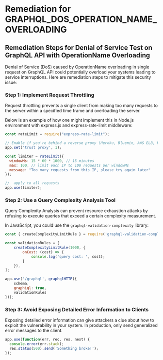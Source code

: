 # Remediation for GRAPHQL_DOS_OPERATION_NAME_OVERLOADING

## Remediation Steps for Denial of Service Test on GraphQL API with OperationName Overloading 

Denial of Service (DoS) caused by OperationName overloading in single request on GraphQL API could potentially overload your systems leading to service interruptions. Here are remediation steps to mitigate this security issue:

### Step 1: Implement Request Throttling 

Request throttling prevents a single client from making too many requests to the server within a specified time frame and overloading the server.

Below is an example of how one might implement this in Node.js environment with express.js and express-rate-limit middleware:

```javascript
const rateLimit = require("express-rate-limit");

// Enable if you're behind a reverse proxy (Heroku, Bluemix, AWS ELB, Nginx, etc)
app.set('trust proxy', 1);

const limiter = rateLimit({
  windowMs: 15 * 60 * 1000, // 15 minutes
  max: 100, // limit each IP to 100 requests per windowMs
  message: "Too many requests from this IP, please try again later"
});

//  apply to all requests
app.use(limiter);
```

### Step 2: Use a Query Complexity Analysis Tool

Query Complexity Analysis can prevent resource exhaustion attacks by refusing to execute queries that exceed a certain complexity measurement.

In JavaScript, you could use the `graphql-validation-complexity` library:

```javascript
const { createComplexityLimitRule } = require('graphql-validation-complexity');

const validationRules = [
    createComplexityLimitRule(1000, {
        onCost: (cost) => {
            console.log('query cost: ', cost);
        }
    }),
];

app.use('/graphql', graphqlHTTP({
    schema,
    graphiql: true,
    validationRules
}));
```

### Step 3: Avoid Exposing Detailed Error Information to Clients

Exposing detailed error information can give attackers a clue about how to exploit the vulnerability in your system. In production, only send generalized error messages to the client.

```javascript
app.use(function(err, req, res, next) {
  console.error(err.stack);
  res.status(500).send('Something broke!');
});
```